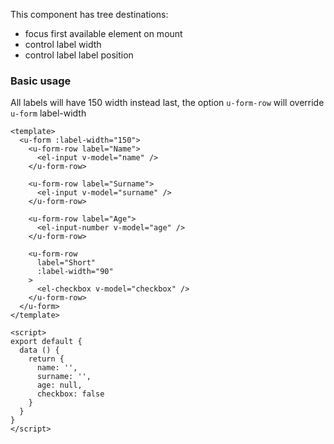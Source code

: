 This component has tree destinations:
 - focus first available element on mount
 - control label width
 - control label label position
 
### Basic usage

All labels will have 150 width instead last, the option `u-form-row` will override `u-form` label-width

```vue
<template>
  <u-form :label-width="150">
    <u-form-row label="Name">
      <el-input v-model="name" />
    </u-form-row>

    <u-form-row label="Surname">
      <el-input v-model="surname" />
    </u-form-row>

    <u-form-row label="Age">
      <el-input-number v-model="age" />
    </u-form-row>

    <u-form-row
      label="Short"
      :label-width="90"
    >
      <el-checkbox v-model="checkbox" />
    </u-form-row>
  </u-form>
</template>

<script>
export default {
  data () {
    return {
      name: '',
      surname: '',
      age: null,
      checkbox: false
    }
  }
}
</script>
```
